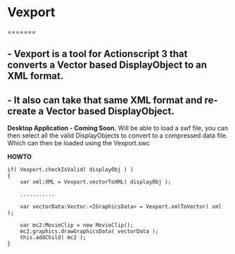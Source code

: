 # Vexport
=======

## - Vexport is a tool for Actionscript 3 that converts a Vector based DisplayObject to an XML format.

## - It also can take that same XML format and re-create a Vector based DisplayObject.

**Desktop Application - Coming Soon.**
Will be able to load a swf file, you can then select all the valid DisplayObjects to convert to a compressed data file.
Which can then be loaded using the Vexport.swc

**HOWTO**
```
if( Vexport.checkIsValid( displayObj ) )
{
	var xml:XML = Vexport.vectorToXML( displayObj );
					
	...........
						
	var vectorData:Vector.<IGraphicsData> = Vexport.xmlToVector( xml );
						
	var mc2:MovieClip = new MovieClip();
	mc2.graphics.drawGraphicsData( vectorData );
	this.addChild( mc2 );
}
```